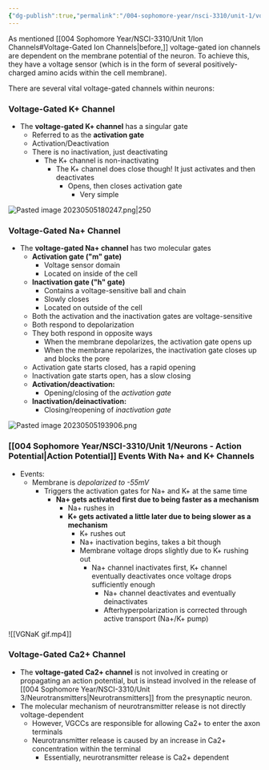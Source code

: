 ```yaml
---
{"dg-publish":true,"permalink":"/004-sophomore-year/nsci-3310/unit-1/voltage-gated-channels/"}
---
```


As mentioned [[004 Sophomore Year/NSCI-3310/Unit 1/Ion Channels#Voltage-Gated Ion Channels\|before,]] voltage-gated ion channels are dependent on the membrane potential of the neuron. To achieve this, they have a voltage sensor (which is in the form of several positively-charged amino acids within the cell membrane).

There are several vital voltage-gated channels within neurons:

### Voltage-Gated K+ Channel
- The **voltage-gated K+ channel** has a singular gate
	- Referred to as the **activation gate**
    - Activation/Deactivation
	- There is no inactivation, just deactivating
		- The K+ channel is non-inactivating
			- The K+ channel does close though! It just activates and then deactivates
				- Opens, then closes activation gate
					- Very simple

![Pasted image 20230505180247.png|250](/img/user/004%20Sophomore%20Year/NSCI-3310/Unit%201/Attachments/Pasted%20image%2020230505180247.png)

### Voltage-Gated Na+ Channel
- The **voltage-gated Na+ channel** has two molecular gates
	- **Activation gate ("m" gate)**
		- Voltage sensor domain
		- Located on inside of the cell
	- **Inactivation gate ("h" gate)**
		- Contains a voltage-sensitive ball and chain
		- Slowly closes
		- Located on outside of the cell
	- Both the activation and the inactivation gates are voltage-sensitive
	- Both respond to depolarization
	- They both respond in opposite ways
		- When the membrane depolarizes, the activation gate opens up
		- When the membrane repolarizes, the inactivation gate closes up and blocks the pore
	- Activation gate starts closed, has a rapid opening
	- Inactivation gate starts open, has a slow closing
	- **Activation/deactivation:**
		- Opening/closing of the *activation gate*
	- **Inactivation/deinactivation:**
		- Closing/reopening of *inactivation gate*

![Pasted image 20230505193906.png](/img/user/004%20Sophomore%20Year/NSCI-3310/Unit%201/Attachments/Pasted%20image%2020230505193906.png) 

### [[004 Sophomore Year/NSCI-3310/Unit 1/Neurons - Action Potential\|Action Potential]] Events With Na+ and K+ Channels
- Events:
	- Membrane is *depolarized to -55mV*
		- Triggers the activation gates for Na+ and K+ at the same time
			- **Na+ gets activated first due to being faster as a mechanism**
				- Na+ rushes in
				- **K+ gets activated a little later due to being slower as a mechanism**
					- K+ rushes out
					- Na+ inactivation begins, takes a bit though
					- Membrane voltage drops slightly due to K+ rushing out
						- Na+ channel inactivates first, K+ channel eventually deactivates once voltage drops sufficiently enough
							- Na+ channel deactivates and eventually deinactivates
							- Afterhyperpolarization is corrected through active transport (Na+/K+ pump)

![[VGNaK gif.mp4]]

### Voltage-Gated Ca2+ Channel
- The **voltage-gated Ca2+ channel** is not involved in creating or propagating an action potential, but is instead involved in the release of [[004 Sophomore Year/NSCI-3310/Unit 3/Neurotransmitters\|Neurotransmitters]] from the presynaptic neuron.
- The molecular mechanism of neurotransmitter release is not directly voltage-dependent
	- However, VGCCs are responsible for allowing Ca2+ to enter the axon terminals
	- Neurotransmitter release is caused by an increase in Ca2+ concentration within the terminal
		- Essentially, neurotransmitter release is Ca2+ dependent
